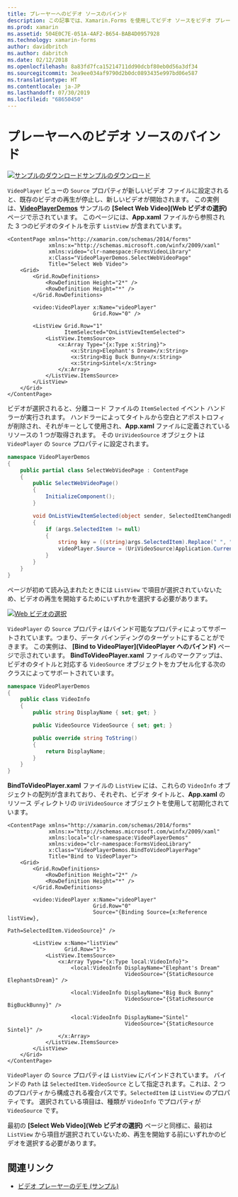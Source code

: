 ```yaml
---
title: プレーヤーへのビデオ ソースのバインド
description: この記事では、Xamarin.Forms を使用してビデオ ソースをビデオ プレーヤーにバインドする方法について説明します。
ms.prod: xamarin
ms.assetid: 504E0C7E-051A-4AF2-B654-BAB4D0957928
ms.technology: xamarin-forms
author: davidbritch
ms.author: dabritch
ms.date: 02/12/2018
ms.openlocfilehash: 8a83fd7fca15214711dd90dcbf80eb0d56a3df34
ms.sourcegitcommit: 3ea9ee034af9790d2b0dc0893435e997bd06e587
ms.translationtype: HT
ms.contentlocale: ja-JP
ms.lasthandoff: 07/30/2019
ms.locfileid: "68650450"
---
```

# <a name="binding-video-sources-to-the-player"></a>プレーヤーへのビデオ ソースのバインド

[![サンプルのダウンロード](~/media/shared/download.png)サンプルのダウンロード](https://docs.microsoft.com/samples/xamarin/xamarin-forms-samples/customrenderers-videoplayerdemos)

`VideoPlayer` ビューの `Source` プロパティが新しいビデオ ファイルに設定されると、既存のビデオの再生が停止し、新しいビデオが開始されます。 この実例は、[**VideoPlayerDemos**](https://docs.microsoft.com/samples/xamarin/xamarin-forms-samples/customrenderers-videoplayerdemos) サンプルの **[Select Web Video]\(Web ビデオの選択\)** ページで示されています。 このページには、**App.xaml** ファイルから参照された 3 つのビデオのタイトルを示す `ListView` が含まれています。

```xaml
<ContentPage xmlns="http://xamarin.com/schemas/2014/forms"
             xmlns:x="http://schemas.microsoft.com/winfx/2009/xaml"
             xmlns:video="clr-namespace:FormsVideoLibrary"
             x:Class="VideoPlayerDemos.SelectWebVideoPage"
             Title="Select Web Video">
    <Grid>
        <Grid.RowDefinitions>
            <RowDefinition Height="2*" />
            <RowDefinition Height="*" />
        </Grid.RowDefinitions>

        <video:VideoPlayer x:Name="videoPlayer"
                           Grid.Row="0" />

        <ListView Grid.Row="1"
                  ItemSelected="OnListViewItemSelected">
            <ListView.ItemsSource>
                <x:Array Type="{x:Type x:String}">
                    <x:String>Elephant's Dream</x:String>
                    <x:String>Big Buck Bunny</x:String>
                    <x:String>Sintel</x:String>
                </x:Array>
            </ListView.ItemsSource>
        </ListView>
    </Grid>
</ContentPage>
```

ビデオが選択されると、分離コード ファイルの `ItemSelected` イベント ハンドラーが実行されます。 ハンドラーによってタイトルから空白とアポストロフィが削除され、それがキーとして使用され、**App.xaml** ファイルに定義されているリソースの 1 つが取得されます。 その `UriVideoSource` オブジェクトは `VideoPlayer` の `Source` プロパティに設定されます。

```csharp
namespace VideoPlayerDemos
{
    public partial class SelectWebVideoPage : ContentPage
    {
        public SelectWebVideoPage()
        {
            InitializeComponent();
        }

        void OnListViewItemSelected(object sender, SelectedItemChangedEventArgs args)
        {
            if (args.SelectedItem != null)
            {
                string key = ((string)args.SelectedItem).Replace(" ", "").Replace("'", "");
                videoPlayer.Source = (UriVideoSource)Application.Current.Resources[key];
            }
        }
    }
}
```

ページが初めて読み込まれたときには `ListView` で項目が選択されていないため、ビデオの再生を開始するためにいずれかを選択する必要があります。

[![Web ビデオの選択](source-bindings-images/selectwebvideo-small.png "Web ビデオの選択")](source-bindings-images/selectwebvideo-large.png#lightbox "Web ビデオの選択")

`VideoPlayer` の `Source` プロパティはバインド可能なプロパティによってサポートされています。つまり、データ バインディングのターゲットにすることができます。 この実例は、 **[Bind to VideoPlayer]\(VideoPlayer へのバインド\)** ページで示されています。 **BindToVideoPlayer.xaml** ファイルのマークアップは、ビデオのタイトルと対応する `VideoSource` オブジェクトをカプセル化する次のクラスによってサポートされています。

```csharp
namespace VideoPlayerDemos
{
    public class VideoInfo
    {
        public string DisplayName { set; get; }

        public VideoSource VideoSource { set; get; }

        public override string ToString()
        {
            return DisplayName;
        }
    }
}
```

**BindToVideoPlayer.xaml** ファイルの `ListView` には、これらの `VideoInfo` オブジェクトの配列が含まれており、それぞれ、ビデオ タイトルと、**App.xaml** のリソース ディレクトリの `UriVideoSource` オブジェクトを使用して初期化されています。

```xaml
<ContentPage xmlns="http://xamarin.com/schemas/2014/forms"
             xmlns:x="http://schemas.microsoft.com/winfx/2009/xaml"
             xmlns:local="clr-namespace:VideoPlayerDemos"
             xmlns:video="clr-namespace:FormsVideoLibrary"
             x:Class="VideoPlayerDemos.BindToVideoPlayerPage"
             Title="Bind to VideoPlayer">
    <Grid>
        <Grid.RowDefinitions>
            <RowDefinition Height="2*" />
            <RowDefinition Height="*" />
        </Grid.RowDefinitions>

        <video:VideoPlayer x:Name="videoPlayer"
                           Grid.Row="0"
                           Source="{Binding Source={x:Reference listView},
                                            Path=SelectedItem.VideoSource}" />

        <ListView x:Name="listView"
                  Grid.Row="1">
            <ListView.ItemsSource>
                <x:Array Type="{x:Type local:VideoInfo}">
                    <local:VideoInfo DisplayName="Elephant's Dream"
                                     VideoSource="{StaticResource ElephantsDream}" />

                    <local:VideoInfo DisplayName="Big Buck Bunny"
                                     VideoSource="{StaticResource BigBuckBunny}" />

                    <local:VideoInfo DisplayName="Sintel"
                                     VideoSource="{StaticResource Sintel}" />
                </x:Array>
            </ListView.ItemsSource>
        </ListView>
    </Grid>
</ContentPage>
```

`VideoPlayer` の `Source` プロパティは `ListView` にバインドされています。 バインドの `Path` は `SelectedItem.VideoSource` として指定されます。これは、2 つのプロパティから構成される複合パスです。`SelectedItem` は `ListView` のプロパティです。 選択されている項目は、種類が `VideoInfo` でプロパティが `VideoSource` です。

最初の **[Select Web Video]\(Web ビデオの選択\)** ページと同様に、最初は `ListView` から項目が選択されていないため、再生を開始する前にいずれかのビデオを選択する必要があります。


## <a name="related-links"></a>関連リンク

- [ビデオ プレーヤーのデモ (サンプル)](https://docs.microsoft.com/samples/xamarin/xamarin-forms-samples/customrenderers-videoplayerdemos)
